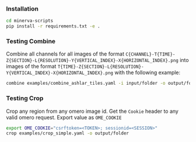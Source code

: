 ### Installation

```bash
cd minerva-scripts
pip install -r requirements.txt -e .
```

### Testing Combine

Combine all channels for all images of the format `C{CHANNEL}-T{TIME}-Z{SECTION}-L{RESOLUTION}-Y{VERTICAL_INDEX}-X{HORIZONTAL_INDEX}.png` into images of the format `T{TIME}-Z{SECTION}-L{RESOLUTION}-Y{VERTICAL_INDEX}-X{HORIZONTAL_INDEX}.png` with the following example:

```bash
combine examples/combine_ashlar_tiles.yaml -i input/folder -o output/folder
```

### Testing Crop

Crop any region from any omero image id.
Get the `Cookie` header to any valid omero request. Export value as `OME_COOKIE`

```bash
export OME_COOKIE="csrftoken=<TOKEN>; sessionid=<SESSION>"
crop examples/crop_simple.yaml -o output/folder
```
